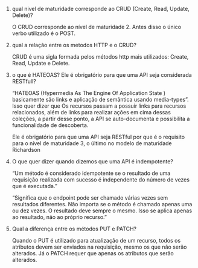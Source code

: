 1. qual nivel de maturidade corresponde ao CRUD (Create, Read, Update, Delete)?
    
    O CRUD corresponde ao nível de maturidade 2. Antes disso o único verbo utilizado é o POST.
    
2. qual a relação entre os metodos HTTP e o CRUD?
    
    CRUD é uma sigla formada pelos métodos http mais utilizados: Create, Read, Update e Delete. 
    
3. o que é HATEOAS? Ele é obrigatório para que uma API seja considerada RESTfull?
    
    “HATEOAS (Hypermedia As The Engine Of Application State ) basicamente são links e aplicação de semântica usando media-types”. Isso quer dizer que Os recursos passam a possuir links para recursos relacionados, além de links para realizar ações em cima dessas coleções, a partir desse ponto, a API se auto-documenta e possibilita a funcionalidade de descoberta.
    
    Ele é obrigatório para que uma API seja RESTful por que é o requisito para o nível de maturidade 3, o último no modelo de maturidade Richardson
    
4. O que quer dizer quando dizemos que uma API é indempotente?
    
    “Um método é considerado idempotente se o resultado de uma requisição realizada com sucesso é independente do número de vezes que é executada.”
    
    “Significa que o endpoint pode ser chamado várias vezes sem resultados diferentes. Não importa se o método é chamado apenas uma ou dez vezes. O resultado deve sempre o mesmo. Isso se aplica apenas ao resultado, não ao próprio recurso.”
    
5. Qual a diferença entre os métodos PUT e PATCH?
    
    Quando o PUT é utilizado para atualização de um recurso, todos os atributos devem ser enviados na requisição, mesmo os que não serão alterados. Já o PATCH requer que apenas os atributos que serão alterados.